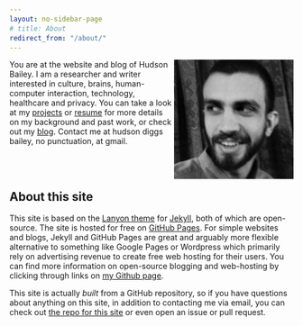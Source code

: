 ```yaml
---
layout: no-sidebar-page
# title: About
redirect_from: "/about/"
---
```


<img style="float: right;" src="/assets/me.jpg" width="42%">

You are at the website and blog of Hudson Bailey. I am a researcher and writer interested in culture, brains, human-computer interaction, technology, healthcare and privacy. You can take a look at my [projects](/projects) or [resume](/assets/bailey_resume.pdf) for more details on my background and past work, or check out my [blog](/blog). Contact me at hudson diggs bailey, no punctuation, at gmail.

<br><br>

## About this site

This site is based on the [Lanyon theme](http://lanyon.getpoole.com) for [Jekyll](http://jekyllrb.com), both of which are open-source. The site is hosted for free on [GitHub Pages](https://pages.github.com). For simple websites and blogs, Jekyll and GitHub Pages are great and arguably more flexible alternative to something like Google Pages or Wordpress which primarily rely on advertising revenue to create free web hosting for their users. You can find more information on open-source blogging and web-hosting by clicking through links on [my Github page](https://github.com/hdbhdb/).

This site is actually _built_ from a GitHub repository, so if you have questions about anything on this site, in addition to contacting me via email, you can check out [the repo for this site](https://github.com/hdbhdb/hdbhdb.github.io) or even open an issue or pull request.
